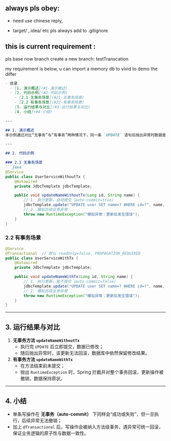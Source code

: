 ## always pls obey: 

- need use chinese reply, 

- target/ ,.idea/ etc pls always add to .gitignore



## this is current requirement : 

pls base now branch create a new branch: testTranscation

my requirement is below, u can import a memory db to vivid to demo the differ 



~~~markdown
- 目录  
  - [1. 演示概述](#1-演示概述)  
  - [2. 代码示例](#2-代码示例)  
    - [2.1 无事务场景](#21-无事务场景)  
    - [2.2 有事务场景](#22-有事务场景)  
  - [3. 运行结果与对比](#3-运行结果与对比)  
  - [4. 小结](#4-小结)  

---

## 1. 演示概述  
本示例通过对比“无事务”与“有事务”两种情况下，同一条 `UPDATE` 语句后抛出异常时数据是否回滚，来说明 `@Transactional` 的作用。

---

## 2. 代码示例

### 2.1 无事务场景  
```java
@Service
public class UserServiceWithoutTx {
    @Autowired
    private JdbcTemplate jdbcTemplate;

    public void updateNameWithoutTx(Long id, String name) {
        // 1. 执行更新，自动提交（auto-commit=true）
        jdbcTemplate.update("UPDATE user SET name=? WHERE id=?", name, id);
        // 2. 模拟后续业务异常
        throw new RuntimeException("模拟异常：更新后发生错误");
    }
}
~~~

### 2.2 有事务场景

```java
@Service
@Transactional  // 默认 readOnly=false, PROPAGATION_REQUIRED
public class UserServiceWithTx {
    @Autowired
    private JdbcTemplate jdbcTemplate;

    public void updateNameWithTx(Long id, String name) {
        // 1. 执行更新，暂不提交（auto-commit=false）
        jdbcTemplate.update("UPDATE user SET name=? WHERE id=?", name, id);
        // 2. 模拟后续业务异常
        throw new RuntimeException("模拟异常：更新后发生错误");
    }
}
```

------

## 3. 运行结果与对比

1. **无事务方法 `updateNameWithoutTx`**
   - 执行完 `UPDATE` 后立即提交，数据已修改；
   - 随后抛出异常时，该更新无法回滚，数据库中依然保留修改结果。
2. **有事务方法 `updateNameWithTx`**
   - 在方法结束前未提交；
   - 抛出 `RuntimeException` 时，Spring 拦截并对整个事务回滚，更新操作被撤销，数据保持原状。

------

## 4. 小结

- 单条写操作在 **无事务（auto-commit）** 下同样会“成功或失败”，但一旦执行，后续异常无法撤销；
- 加上 `@Transactional` 后，写操作会被纳入方法级事务，遇异常可统一回滚，保证业务逻辑的原子性与数据一致性。

```

```